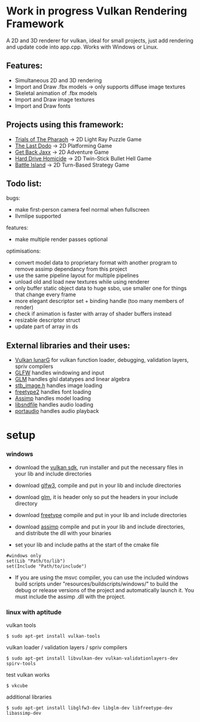 # Work in progress Vulkan Rendering Framework
A 2D and 3D renderer for vulkan, ideal for small projects, just add rendering and update code into app.cpp. Works with Windows or Linux.

## Features:

* Simultaneous 2D and 3D rendering
* Import and Draw .fbx models -> only supports diffuse image textures
* Skeletal animation of .fbx models
* Import and Draw image textures
* Import and Draw fonts

## Projects using this framework:
* [Trials of The Pharaoh](https://github.com/NoamZeise/TrailsOfThePharaoh) -> 2D Light Ray Puzzle Game
* [The Last Dodo](https://github.com/NoamZeise/DodoDash) -> 2D Platforming Game
* [Get Back Jaxx](https://github.com/NoamZeise/GGJ22) -> 2D Adventure Game
* [Hard Drive Homicide](https://github.com/NoamZeise/Hard-Drive-Homicide) -> 2D Twin-Stick Bullet Hell Game
* [Battle Island](https://github.com/NoamZeise/Battle-Island) -> 2D Turn-Based Strategy Game

## Todo list:
bugs:
* make first-person camera feel normal when fullscreen
* llvmlipe supported

features:
* make multiple render passes optional

optimisations:
* convert model data to proprietary format with another program to remove assimp dependancy from this project
* use the same pipeline layout for multiple pipelines
* unload old and load new textures while using renderer
* only buffer static object data to huge ssbo, use smaller one for things that change every frame
* more elegant descriptor set + binding handle (too many members of render)
* check if animation is faster with array of shader buffers instead
* resizable descriptor struct
* update part of array in ds 


## External libraries and their uses:

* [Vulkan lunarG](https://vulkan.lunarg.com/) for vulkan function loader, debugging, validation layers, spriv compilers
* [GLFW](https://www.glfw.org/) handles windowing and input
* [GLM](https://github.com/g-truc/glm) handles glsl datatypes and linear algebra
* [stb_image.h](https://github.com/nothings/stb) handles image loading
* [freetype2](https://freetype.org/) handles font loading
* [Assimp](https://github.com/assimp/assimp) handles model loading
* [libsndfile](https://github.com/libsndfile/libsndfile) handles audio loading
* [portaudio](http://www.portaudio.com/) handles audio playback

# setup

### windows


* download the [vulkan sdk](https://vulkan.lunarg.com/), run installer and put the necessary files in your lib and include directories

* download [glfw3](https://www.glfw.org/), compile and put in your lib and include directories

* download [glm](https://github.com/g-truc/glm), it is header only so put the headers in your include directory

* download [freetype](https://freetype.org/download.html) compile and put in your lib and include directories

* download [assimp](https://github.com/assimp/assimp/blob/master/Build.md) compile and put in your lib and include directories, and distribute the dll with your binaries

* set your lib and include paths at the start of the cmake file
```
#windows only
set(Lib "Path/to/lib")
set(Include "Path/to/include")
```

* If you are using the msvc compiler, you can use the included windows build scripts under "resources/buildscripts/windows/" to build the debug or release versions of the project and automatically launch it. You must include the assimp .dll with the project.

### linux with aptitude
vulkan tools
```
$ sudo apt-get install vulkan-tools
```
vulkan loader / validation layers / spriv compilers
```
$ sudo apt-get install libvulkan-dev vulkan-validationlayers-dev spirv-tools
```
test vulkan works
```
$ vkcube
```
additional libraries
```
$ sudo apt-get install libglfw3-dev libglm-dev libfreetype-dev libassimp-dev
```
